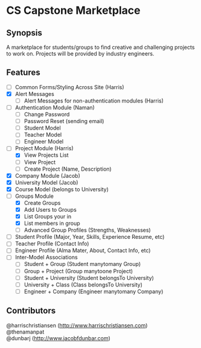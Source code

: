 # CS Capstone Marketplace

## Synopsis

A marketplace for students/groups to find creative and challenging projects to work on. Projects will be provided by industry engineers.  

## Features

- [ ] Common Forms/Styling Across Site (Harris)
- [X] Alert Messages
	- [ ] Alert Messages for non-authentication modules (Harris)
- [ ] Authentication Module (Naman)
	- [ ] Change Password
	- [ ] Password Reset (sending email)
	- [ ] Student Model
	- [ ] Teacher Model
	- [ ] Engineer Model
- [ ] Project Module (Harris)
	- [X] View Projects List
	- [ ] View Project
	- [ ] Create Project (Name, Description)
- [X] Company Module (Jacob)
- [X] University Model (Jacob)
- [X] Course Model (belongs to University)
- [ ] Groups Module
	- [X] Create Groups
	- [X] Add Users to Groups
	- [X] List Groups your in
	- [X] List members in group
	- [ ] Advanced Group Profiles (Strengths, Weaknesses)
- [ ] Student Profile (Major, Year, Skills, Experience Resume, etc)
- [ ] Teacher Profile (Contact Info)
- [ ] Engineer Profile (Alma Mater, About, Contact Info, etc)
- [ ] Inter-Model Associations
	- [ ] Student + Group (Student manytomany Group)
	- [ ] Group + Project (Group manytoone Project)
	- [ ] Student + University (Student belongsTo University)
	- [ ] University + Class (Class belongsTo University)
	- [ ] Engineer + Company (Engineer manytomany Company)

## Contributors

@harrischristiansen (http://www.harrischristiansen.com)  
@thenamanpat  
@dunbarj (http://www.jacobfdunbar.com)
